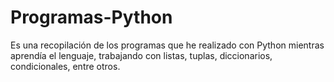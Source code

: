 # Programas-Python
Es una recopilación de los programas que he realizado con Python mientras aprendía el lenguaje, trabajando con listas, tuplas, diccionarios, condicionales, entre otros. 
